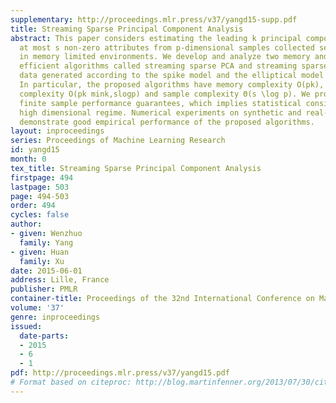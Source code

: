 ```yaml
---
supplementary: http://proceedings.mlr.press/v37/yangd15-supp.pdf
title: Streaming Sparse Principal Component Analysis
abstract: This paper considers estimating the leading k principal components with
  at most s non-zero attributes from p-dimensional samples collected sequentially
  in memory limited environments. We develop and analyze two memory and computational
  efficient algorithms called streaming sparse PCA and streaming sparse ECA for analyzing
  data generated according to the spike model and the elliptical model respectively.
  In particular, the proposed algorithms have memory complexity O(pk), computational
  complexity O(pk mink,slogp) and sample complexity Θ(s \log p). We provide their
  finite sample performance guarantees, which implies statistical consistency in the
  high dimensional regime. Numerical experiments on synthetic and real-world datasets
  demonstrate good empirical performance of the proposed algorithms.
layout: inproceedings
series: Proceedings of Machine Learning Research
id: yangd15
month: 0
tex_title: Streaming Sparse Principal Component Analysis
firstpage: 494
lastpage: 503
page: 494-503
order: 494
cycles: false
author:
- given: Wenzhuo
  family: Yang
- given: Huan
  family: Xu
date: 2015-06-01
address: Lille, France
publisher: PMLR
container-title: Proceedings of the 32nd International Conference on Machine Learning
volume: '37'
genre: inproceedings
issued:
  date-parts:
  - 2015
  - 6
  - 1
pdf: http://proceedings.mlr.press/v37/yangd15.pdf
# Format based on citeproc: http://blog.martinfenner.org/2013/07/30/citeproc-yaml-for-bibliographies/
---
```


